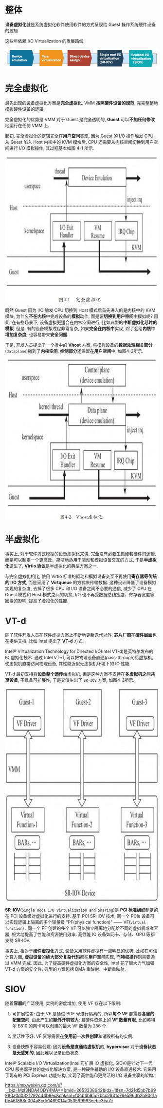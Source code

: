 
# 整体

**设备虚拟化**就是系统虚拟化软件使用软件的方式呈现给 Guest 操作系统硬件设备的逻辑. 

这些年依赖 I/O Virtualization 的发展路线:

![2023-02-28-13-27-43.png](./images/2023-02-28-13-27-43.png)

# 完全虚拟化

最先出现的设备虚拟化方案是**完全虚拟化**, VMM **按照硬件设备的规范**, 完完整整地模拟硬件设备的逻辑.

完全虚拟化的优势是 VMM 对于 Guest 是完全透明的, **Guest** 可以**不加任何修改**地运行在任何 VMM 上. 

起初, 完全虚拟化的逻辑完全在**用户空间**实现, 因为 Guest 的 I/O 操作触发 CPU 从 Guest 陷入 Host 内核中的 KVM 模块后, CPU 还需要从内核空间切换到用户空间进行 I/O 模拟操作, 其过程基本如图 4-1 所示.

![2024-03-01-16-10-24.png](./images/2024-03-01-16-10-24.png)

既然 Guest 因为 I/O 触发 CPU 切换到 Host 模式后首先进入的是内核中的 KVM 模块, 为什么**不在内核**中完成设备的**模拟**动作, 而是要**切换到用户空间**中模拟呢? 因此, 在有些场景下, 设备虚拟更适合在内核空间进行, 比如典型的**中断虚拟化芯片的模拟**. 但是, 有的设备模拟过程非常复杂, 如果**完全在内核中**实现, 除了会给**内核**中**增加复杂度**, 也容易带来**安全问题**.

于是, 开发人员提出了一个折中的 **Vhost** 方案, 将模拟设备的**数据处理相关部分**(`dataplane`)搬到了**内核空间**, **控制部分**还保留在**用户空间**中, 如图4-2所示.

![2024-03-01-16-21-57.png](./images/2024-03-01-16-21-57.png)

# 半虚拟化

事实上, 对于软件方式模拟的设备虚拟化来讲, 完全没有必要生搬硬套硬件的逻辑, 而是可以制定一个更高效、简洁地适用于驱动和模拟设备交互的方式, 于是**半虚拟化**诞生了, **Virtio 协议**是半虚拟化的典型方案之一.

与完全虚拟化相比, 使用 Virtio 标准的驱动和模拟设备交互不再使用**寄存器等传统的 I/O 方式**, 而是采用了 **Virtqueue** 的方式来传输数据. 这种设计降低了设备模拟实现的复杂度, 去掉了很多 CPU 和 I/O 设备之间不必要的通信, 减少了 CPU 在 Guest 模式和 Host 模式之间的切换, I/O 也不再受数据总线宽度、寄存器宽度等因素的影响, 提高了虚拟化的性能.

# VT-d

除了软件开发人员在软件虚拟方案上不断地更新迭代以外, **芯片厂商**在**硬件层面**也在提供支持, 比如 Intel 提出了 **VT-d** 方式.

Intel® Virtualization Technology for Directed I/O(Intel VT-d)是英特尔发布的 IO 虚拟化技术. 通过 Intel VT-d, 可以把物理设备直通(pass-through)给虚拟机, 使虚拟机直接访问物理设备, 其性能近似无虚拟机环境下的 IO 性能.

VT-d 最初支持将**设备整个透传**给虚拟机, 但是这种方案不支持在**多虚拟机之间共享设备**, 不具备可扩展性, 于是又演生出了 `SR-IOV` 方案, 如图4-3所示.

![2024-03-01-16-25-35.png](./images/2024-03-01-16-25-35.png)

**SR-IOV**(`Single Root I/O Virtualization and Sharing`)是 **PCI 标准组织**制定的在 PCI 设备级对虚拟化进行的支持. 基于 PCI SR-IOV 技术, 同一个 PCIe 设备可以实现逻辑上隔离的多个轻量级 "PF(physical function)" —— VF(`virtual function`) . 同一个 PF 创建的多个 VF 可以独立隔离地分配给不同的虚拟机或者容器, 极大地提高了性能和资源使用效率. 高性能 IO 设备如网卡、存储、GPU 等都支持 SR-IOV.

事实上, 相对于**硬件虚拟化**方式, 设备采用软件虚拟有一些明显的优势, 比如在可信计算方面, **虚拟设备**的**绝大部分复杂代码**都在**用户空间**实现, 而**特权操作**则需要通过 VMM 完成. 因此, 为了提高硬件虚拟化方案的安全性, Intel 花了很大力气加强 VT-d 方案的安全性, 典型的方案包括 DMA 重映射、中断重映射.

# SIOV

随着**容器**的广泛使用, 实例的密度增加, 使用 VF 存在以下限制:

1) 可扩展性差: 由于 VF 是通过 BDF 号进行隔离的, 所以**每个 VF** 都需要**各自的配置空间**, 由此产生的**额外开销较大**; 且硬件资源上的 **VF 数量有限**, 比如英特尔 E810 的网卡可以创建的最大 VF 数量为 256 个.

2) 灵活性不好: VF 资源需要在**使用前一次性创建**和销毁所有的实例.

3) 设备快照不容易创建: 因为**设备是直通给虚拟机**的, **hypervisor** 对于**设备状态是无感知的**, 因此难以记录设备状态.

Intel® Scalable I/O Virtualization(Intel 可扩展 IO 虚拟化, SIOV)是针对下一代 CPU 服务器平台的虚拟化解决方案, 是一种硬件辅助的 I/O 设备直通技术. 它采用了现有的 PCI Express 功能结构, 实现了高性能和更灵活的 I/O 设备共享的架构.

https://mp.weixin.qq.com/s?__biz=MzI3NDA4ODY4MA==&mid=2653338642&idx=1&sn=7d21d5bb7b69280a0d0321292c44b9ec&chksm=f0cb4b95c7bcc2831c76e5963b2b80c1abe46f888e004a8cdc1469014a053599993eebc3ca7c
